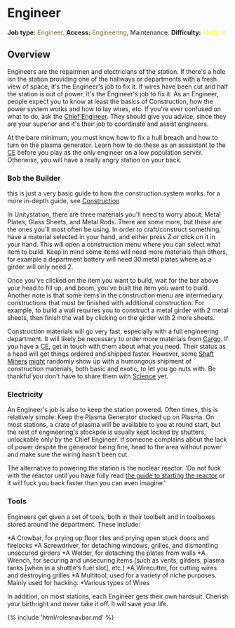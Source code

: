 # Engineer
**Job type:** <font color= "#74652c">Engineer</font>. **Access:** <font color="#74652c">Engineering</font>, Maintenance. **Difficulty:** <font color="Yellow">Medium</font>


## Overview

Engineers are the repairmen and electricians of the station. If there's a hole isn the station providing one of the hallways or departments with a fresh view of space, it's the Engineer's job to fix it. If wires have been cut and half the station is out of power, it's the Engineer's job to fix it. As an Engineer, people expect you to know at least the basics of Construction, how the power system works and how to lay wires, etc. If you're ever confused on what to do, ask the [Chief Engineer](Chief-Engineer.md). They should give you advice, since they are your superior and it's their job to coordinate and assist engineers.

At the bare minimum, you must know how to fix a hull breach and how to turn on the plasma generator. Learn how to do these as an asssistant to the [CE](Chief-Engineer.md) before you play as the only engineer on a low population server. Otherwise, you will have a really angry station on your back.
### Bob the Builder

this is just a very basic guide to how the construction system works. for a more in-depth guide, see [Construction](Construction.md)

In Unitystation, there are three materials you'll need to worry about: Metal Plates, Glass Sheets, and Metal Rods. There are some more, but these are the ones you'll most often be using. In order to craft/construct something, have a material selected in your hand, and either press Z or click on it in your hand. This will open a construction menu where you can select what item to build. Keep in mind some items will need more materials than others, for example a department battery will need 30 metal plates where as a girder will only need 2. 

Once you've clicked on the item you want to build, wait for the bar above your head to fill up, and boom, you've built the item you want to build. Another note is that some items in the construction menu are intermediary constructions that must be finished with additional construction. For example, to build a wall requires you to construct a metal girder with 2 metal sheets, then finish the wall by clicking on the girder with 2 more sheets.

Construction materials will go very fast, especially with a full engineering department. It will likely be necessary to order more materials from [Cargo](Quartermaster.md). If you have a [CE](Chief-Engineer.md), get in touch with them about what you need. Their status as a head will get things ordered and shipped faster. However, some [Shaft Miners](Shaft-Miner.md) [might](So-close-to-impossible-that-it-might-as-well-not-even-exist.md) randomly show up with a humongous shipment of construction materials, both basic and exotic, to let you go nuts with. Be thankful you don't have to share them with [Science](Roboticist.md) yet.


### Electricity

An Engineer's job is also to keep the station powered. Often times, this is relatively simple: Keep the Plasma Generator stocked up on Plasma. On most stations, a crate of plasma will be available to you at round start, but the rest of engineering's stockpile is usually kept locked by shutters, unlockable only by the Chief Engineer. If someone complains about the lack of power despite the generator being fine, head to the area without power and make sure the wiring hasn't been cut.

The alternative to powering the station is the nuclear reactor. 'Do not fuck with the reactor until you have fully read [the guide to starting the reactor](Guide-to-the-nuclear-reactor.md) or it will fuck you back faster than you can even imagine.'


### Tools


Engineers get given a set of tools, both in their toolbelt and in toolboxes stored around the department. These include:

*A Crowbar, for prying up floor tiles and prying open stuck doors and firelocks
*A Screwdriver, for detaching windows, grilles, and dismantling unsecured girders
*A Welder, for detaching the plates from walls
*A Wrench, for securing and unsecuring items (such as vents, girders, plasma tanks [when in a shuttle's fuel slot], etc.)
*A Wirecutter, for cutting wires and destroying grilles
*A Multitool, used for a variety of niche purposes. Mainly used for hacking.
*Various types of Wires

In addition, on most stations, each Engineer gets their own hardsuit. Cherish your birthright and never take it off. It will save your life.

{% include 'html/rolesnavbar.md' %}

